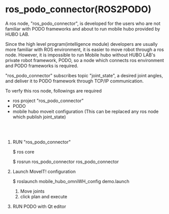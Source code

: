 # ros_podo_connector(ROS2PODO)

A ros node, "ros_podo_connector", is developed for the users who are not familiar with PODO frameworks and about to run mobile hubo provided by HUBO LAB.

Since the high level program(intelligence module) developers are usually more familiar with ROS environment, it is easier to move robot through a ros node. However, it is impossible to run Mobile hubo without HUBO LAB's private robot framework, PODO, so a node which connects ros environment and PODO frameworks is required.

"ros_podo_connector" subscribes topic "joint_state", a desired joint angles, and deliver it to PODO framework through TCP/IP communication.

To verfy this ros node, followings are required
* ros project "ros_podo_connector"
* PODO
* mobile hubo moveit configuration (This can be replaced any ros node which publish joint_state) 


</br></br>

1. RUN "ros_podo_connector"

   $ ros core
 
   $ rosrun ros_podo_connector ros_podo_connector

2. Launch MoveIT! configuration

   $ roslaunch mobile_hubo_omniWH_config demo.launch
   1) Move joints
   2) click plan and execute
   
   
3. RUN PODO with Qt editor
